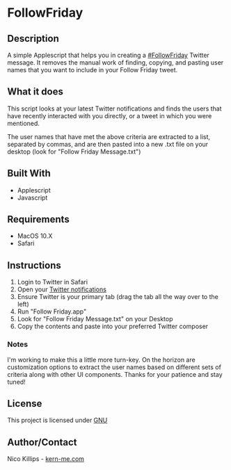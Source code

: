 # FollowFriday

## Description
A simple Applescript that helps you in creating a [\#FollowFriday](https://www.lifewire.com/a-guide-to-follow-friday-2655376) Twitter message. It removes the manual work of finding, copying, and pasting user names that you want to include in your Follow Friday tweet.

## What it does
This script looks at your latest Twitter notifications and finds the users that have recently interacted with you directly, or a tweet in which you were mentioned.

The user names that have met the above criteria are extracted to a list, separated by commas, and are then pasted into a new .txt file on your desktop (look for "Follow Friday Message.txt")

## Built With
- Applescript
- Javascript

## Requirements
- MacOS 10.X
- Safari

## Instructions
1. Login to Twitter in Safari
2. Open your [Twitter notifications](https://twitter.com/i/notifications)
3. Ensure Twitter is your primary tab (drag the tab all the way over to the left)
4. Run "Follow Friday.app"
5. Look for "Follow Friday Message.txt" on your Desktop
6. Copy the contents and paste into your preferred Twitter composer

### Notes
I'm working to make this a little more turn-key. On the horizon are customization options to extract the user names based on different sets of criteria along with other UI components. Thanks for your patience and stay tuned!

## License
This project is licensed under [GNU](https://en.wikipedia.org/wiki/GNU_General_Public_License)

## Author/Contact
Nico Killips - [kern-me.com](https://kern-me.com/contact)


